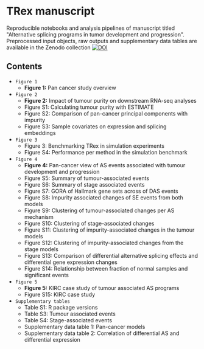 # TRex manuscript

Reproducible notebooks and analysis pipelines of manuscript titled "Alternative splicing programs in tumor development and progression".
Preprocessed input objects, raw outputs and supplementary data tables are available in the Zenodo collection [![DOI](https://zenodo.org/badge/DOI/10.5281/zenodo.10788868.svg)](https://doi.org/10.5281/zenodo.10788868)

## Contents

* `Figure 1`
  * **Figure 1:** Pan cancer study overview
* `Figure 2`
  * **Figure 2:** Impact of tumour purity on downstream RNA-seq analyses
  * Figure S1: Calculating tumour purity with ESTIMATE
  * Figure S2: Comparison of pan-cancer principal components with impurity
  * Figure S3: Sample covariates on expression and splicing embeddings
* `Figure 3`
  * Figure 3: Benchmarking TRex in simulation experiments
  * Figure S4: Performance per method in the simulation benchmark 
* `Figure 4`
  * **Figure 4:** Pan-cancer view of AS events associated with tumour development and progression
  * Figure S5: Summary of tumour-associated events
  * Figure S6: Summary of stage associated events
  * Figure S7: GORA of Hallmark gene sets across of DAS events
  * Figure S8: Impurity associated changes of SE events from both models
  * Figure S9: Clustering of tumour-associated changes per AS mechanism
  * Figure S10: Clustering of stage-associated changes
  * Figure S11: Clustering of impurity-associated changes in the tumour models
  * Figure S12: Clustering of impurity-associated changes from the stage models
  * Figure S13: Comparison of differential alternative splicing effects and differential gene expression changes
  * Figure S14: Relationship between fraction of normal samples and significant events
* `Figure 5`
  * **Figure 5:** KIRC case study of tumour associated AS programs
  * Figure S15: KIRC case study 
* `Supplementary tables`
  * Table S1: R package versions
  * Table S3: Tumour associated events
  * Table S4: Stage-associated events
  * Supplementary data table 1: Pan-cancer models
  * Supplementary data table 2: Correlation of differential AS and differential expression   
